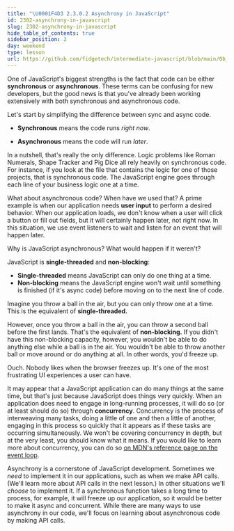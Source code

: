 ```yaml
---
title: "\U0001F4D3 2.3.0.2 Asynchrony in JavaScript"
id: 2302-asynchrony-in-javascript
slug: 2302-asynchrony-in-javascript
hide_table_of_contents: true
sidebar_position: 2
day: weekend
type: lesson
url: https://github.com/fidgetech/intermediate-javascript/blob/main/0b_asynchrony_in_javascript.md
---
```


One of JavaScript's biggest strengths is the fact that code can be either **synchronous** or **asynchronous**. These terms can be confusing for new developers, but the good news is that you've already been working extensively with both synchronous and asynchronous code.

Let's start by simplifying the difference between sync and async code.

* **Synchronous** means the code runs _right now_.

* **Asynchronous** means the code will run _later_.

In a nutshell, that's really the only difference. Logic problems like Roman Numerals, Shape Tracker and Pig Dice all rely heavily on synchronous code. For instance, if you look at the file that contains the logic for one of those projects, that is synchronous code. The JavaScript engine goes through each line of your business logic one at a time.

What about asynchronous code? When have we used that? A prime example is when our application needs **user input** to perform a desired behavior. When our application loads, we don't know when a user will click a button or fill out fields, but it will certainly happen later, not right now. In this situation, we use event listeners to wait and listen for an event that will happen later.

Why is JavaScript asynchronous? What would happen if it weren't?

JavaScript is **single-threaded** and **non-blocking**:

* **Single-threaded** means JavaScript can only do one thing at a time. 
* **Non-blocking** means the JavaScript engine won't wait until something is finished (if it's async code) before moving on to the next line of code.

Imagine you throw a ball in the air, but you can only throw one at a time. This is the equivalent of **single-threaded.**

However, once you throw a ball in the air, you can throw a second ball before the first lands. That's the equivalent of **non-blocking.** If you didn't have this non-blocking capacity, however, you wouldn't be able to do anything else while a ball is in the air. You wouldn't be able to throw another ball or move around or do anything at all. In other words, you'd freeze up.

Ouch. Nobody likes when the browser freezes up. It's one of the most frustrating UI experiences a user can have.

It may appear that a JavaScript application can do many things at the same time, but that's just because JavaScript does things very quickly. When an application does need to engage in long-running processes, it will do so (or at least should do so) through **concurrency**. Concurrency is the process of interweaving many tasks, doing a little of one and then a little of another, engaging in this process so quickly that it appears as if these tasks are occurring simultaneously. We won't be covering concurrency in depth, but at the very least, you should know what it means. If you would like to learn more about concurrency, you can do so [on MDN's reference page on the event loop](https://developer.mozilla.org/en-US/docs/Web/JavaScript/EventLoop).

Asynchrony is a cornerstone of JavaScript development. Sometimes we _need_ to implement it in our applications, such as when we make API calls. (We'll learn more about API calls in the next lesson.) In other situations we'll _choose_ to implement it. If a synchronous function takes a long time to process, for example, it will freeze up our application, so it would be better to make it async and concurrent. While there are many ways to use asynchrony in our code, we'll focus on learning about asynchronous code by making API calls.
